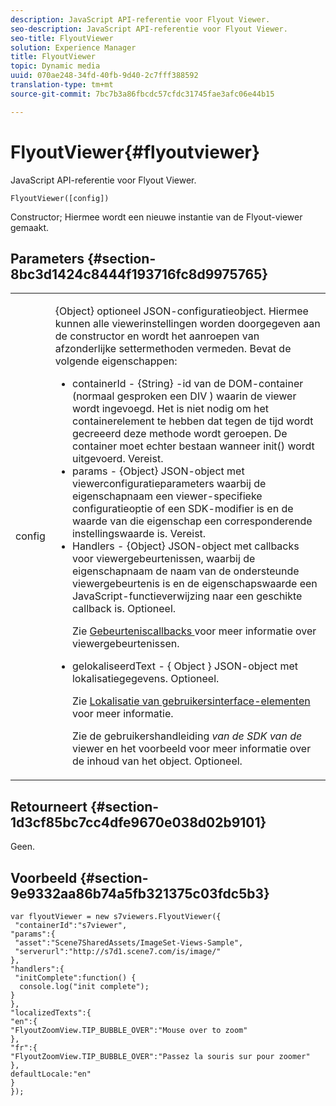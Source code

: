 ```yaml
---
description: JavaScript API-referentie voor Flyout Viewer.
seo-description: JavaScript API-referentie voor Flyout Viewer.
seo-title: FlyoutViewer
solution: Experience Manager
title: FlyoutViewer
topic: Dynamic media
uuid: 070ae248-34fd-40fb-9d40-2c7fff388592
translation-type: tm+mt
source-git-commit: 7bc7b3a86fbcdc57cfdc31745fae3afc06e44b15

---
```



# FlyoutViewer{#flyoutviewer}

JavaScript API-referentie voor Flyout Viewer.

`FlyoutViewer([config])`

Constructor; Hiermee wordt een nieuwe instantie van de Flyout-viewer gemaakt.

## Parameters {#section-8bc3d1424c8444f193716fc8d9975765}

<table id="table_896DFF34A68A403DB93A6D597461A573"> 
 <tbody> 
  <tr> 
   <td colname="col1"> <p> <span class="codeph"> <span class="varname"> config </span></span> </p> </td> 
   <td colname="col2"> <p> <span class="codeph"> {Object} </span> optioneel JSON-configuratieobject. Hiermee kunnen alle viewerinstellingen worden doorgegeven aan de constructor en wordt het aanroepen van afzonderlijke settermethoden vermeden. Bevat de volgende eigenschappen: </p> <p> 
     <ul id="ul_266C711E8E75471E90C15F39A96A142F"> 
      <li id="li_71857BBD652243A094E936C2C8EA9702"> <span class="codeph"> containerId </span> - <span class="codeph"> {String} </span> -id van de DOM-container (normaal gesproken een <span class="codeph"> DIV </span>) waarin de viewer wordt ingevoegd. Het is niet nodig om het containerelement te hebben dat tegen de tijd wordt gecreeerd deze methode wordt geroepen. De container moet echter bestaan wanneer <span class="codeph"> init() </span> wordt uitgevoerd. Vereist. </li> 
      <li id="li_3D28979F04274AC9B507B33D4275FC3A"> <span class="codeph"> params </span> - <span class="codeph"> {Object} </span> JSON-object met viewerconfiguratieparameters waarbij de eigenschapnaam een viewer-specifieke configuratieoptie of een SDK-modifier is en de waarde van die eigenschap een corresponderende instellingswaarde is. Vereist. </li> 
      <li id="li_A40AC2167575415FB3383D070E27B9AB"> <span class="codeph"> Handlers </span> - <span class="codeph"> {Object} </span> JSON-object met callbacks voor viewergebeurtenissen, waarbij de eigenschapnaam de naam van de ondersteunde viewergebeurtenis is en de eigenschapswaarde een JavaScript-functieverwijzing naar een geschikte callback is. Optioneel. <p>Zie <a href="../../../c-html5-s7-aem-asset-viewers/c-html5-flyout-viewer-20-about/c-html5-flyout-viewer-20-event-callbacks.md#concept-53eb01d28189437790268da4929f2a10" format="dita" scope="local"> Gebeurteniscallbacks </a> voor meer informatie over viewergebeurtenissen. </p> </li> 
      <li id="li_218F9597A60249AEBA43A9E86EAFF8BA"> <p> <span class="codeph"> gelokaliseerdText </span> - { <span class="codeph"> Object </span>} JSON-object met lokalisatiegegevens. Optioneel. </p> <p>Zie <a href="../../../c-html5-s7-aem-asset-viewers/c-html5-flyout-viewer-20-about/c-html5-flyout-viewer-20-localization.md#concept-6c8e58c611934e93ae3f211f46e15c27" format="dita" scope="local"> Lokalisatie van gebruikersinterface-elementen </a> voor meer informatie. </p> <p>Zie de gebruikershandleiding <i>van de SDK van de</i> viewer en het voorbeeld voor meer informatie over de inhoud van het object. Optioneel. </p> </li> 
     </ul> </p> </td> 
  </tr> 
 </tbody> 
</table>

## Retourneert {#section-1d3cf85bc7cc4dfe9670e038d02b9101}

Geen.

## Voorbeeld {#section-9e9332aa86b74a5fb321375c03fdc5b3}

```
var flyoutViewer = new s7viewers.FlyoutViewer({ 
 "containerId":"s7viewer", 
"params":{ 
 "asset":"Scene7SharedAssets/ImageSet-Views-Sample", 
 "serverurl":"http://s7d1.scene7.com/is/image/" 
}, 
"handlers":{ 
 "initComplete":function() { 
  console.log("init complete"); 
} 
}, 
"localizedTexts":{ 
"en":{ 
"FlyoutZoomView.TIP_BUBBLE_OVER":"Mouse over to zoom" 
}, 
"fr":{ 
"FlyoutZoomView.TIP_BUBBLE_OVER":"Passez la souris sur pour zoomer" 
}, 
defaultLocale:"en" 
} 
});
```

